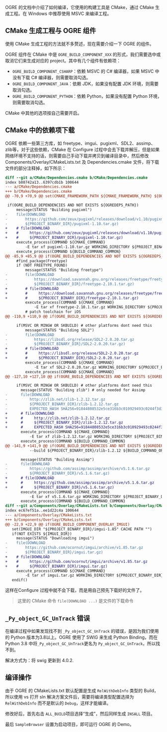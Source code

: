 OGRE 的文档中介绍了如何编译，它使用的构建工具是 CMake，通过 CMake 生成工程。在 Windows 中推荐使用 MSVC 来编译工程。

## CMake 生成工程与 OGRE 组件

使用 CMake 生成工程的方法就不多赘述，现在需要介绍一下 OGRE 的组件。

OGRE 组件在 CMake 中是 `OGRE_BUILD_COMPONENT_XXX` 的形式，我们需要选中或取消它们来生成对应的 project。其中有几个组件有依赖项：

- `OGRE_BUILD_COMPONENT_CSHARP`：依赖 MSVC 的 C# 编译器，如果 MSVC 中没有下载 C# 编译器，则需要取消勾选。
- `OGRE_BUILD_COMPONENT_JAVA`：依赖 JDK，如果没有配置 JDK 环境，则需要取消勾选。
- `OGRE_BUILD_COMPONENT_PYTHON`：依赖 Python，如果没有配置 Python 环境，则需要取消勾选。

CMake 中其他的选项按自己需要开启。

## CMake 中的依赖项下载

OGRE 依赖一些第三方库，如 freetype、imgui、pugixml、SDL2、assimp、zlib等，对于这些依赖，CMake 在 Configure 过程中会去下载并解压，但是如果网络环境不支持的话，则需要自己手动下载并拷贝到编译目录中，然后修改 Components/Overlay/CMakeLists.txt 及 Dependencies.cmake 文件，将下载文件的部分注释掉，如下所示：

```diff
diff --git a/CMake/Dependencies.cmake b/CMake/Dependencies.cmake
index b80742a13..6397cdb1b 100644
--- a/CMake/Dependencies.cmake
+++ b/CMake/Dependencies.cmake
@@ -70,9 +70,9 @@ set(CMAKE_FRAMEWORK_PATH ${CMAKE_FRAMEWORK_PATH} ${OGRE_DEP_SEARCH_PATH})

 if(OGRE_BUILD_DEPENDENCIES AND NOT EXISTS ${OGREDEPS_PATH})
     message(STATUS "Building pugixml")
-    file(DOWNLOAD
-        https://github.com/zeux/pugixml/releases/download/v1.10/pugixml-1.10.tar.gz
-        ${PROJECT_BINARY_DIR}/pugixml-1.10.tar.gz)
+    # file(DOWNLOAD
+    #     https://github.com/zeux/pugixml/releases/download/v1.10/pugixml-1.10.tar.gz
+    #     ${PROJECT_BINARY_DIR}/pugixml-1.10.tar.gz)
     execute_process(COMMAND ${CMAKE_COMMAND}
         -E tar xf pugixml-1.10.tar.gz WORKING_DIRECTORY ${PROJECT_BINARY_DIR})
     execute_process(COMMAND ${BUILD_COMMAND_COMMON}
@@ -85,9 +85,9 @@ if(OGRE_BUILD_DEPENDENCIES AND NOT EXISTS ${OGREDEPS_PATH})
     #find_package(Freetype)
     if (NOT FREETYPE_FOUND)
         message(STATUS "Building freetype")
-        file(DOWNLOAD
-            https://download.savannah.gnu.org/releases/freetype/freetype-2.10.1.tar.gz
-            ${PROJECT_BINARY_DIR}/freetype-2.10.1.tar.gz)
+        # file(DOWNLOAD
+        #     https://download.savannah.gnu.org/releases/freetype/freetype-2.10.1.tar.gz
+        #     ${PROJECT_BINARY_DIR}/freetype-2.10.1.tar.gz)
         execute_process(COMMAND ${CMAKE_COMMAND}
             -E tar xf freetype-2.10.1.tar.gz WORKING_DIRECTORY ${PROJECT_BINARY_DIR})
         # patch toolchain for iOS
@@ -110,9 +110,9 @@ if(OGRE_BUILD_DEPENDENCIES AND NOT EXISTS ${OGREDEPS_PATH})

     if(MSVC OR MINGW OR SKBUILD) # other platforms dont need this
         message(STATUS "Building SDL2")
-        file(DOWNLOAD
-            https://libsdl.org/release/SDL2-2.0.20.tar.gz
-            ${PROJECT_BINARY_DIR}/SDL2-2.0.20.tar.gz)
+        # file(DOWNLOAD
+        #     https://libsdl.org/release/SDL2-2.0.20.tar.gz
+        #     ${PROJECT_BINARY_DIR}/SDL2-2.0.20.tar.gz)
         execute_process(COMMAND ${CMAKE_COMMAND}
             -E tar xf SDL2-2.0.20.tar.gz WORKING_DIRECTORY ${PROJECT_BINARY_DIR})
         execute_process(COMMAND ${CMAKE_COMMAND}
@@ -127,10 +127,10 @@ if(OGRE_BUILD_DEPENDENCIES AND NOT EXISTS ${OGREDEPS_PATH})

     if(MSVC OR MINGW OR SKBUILD) # other platforms dont need this
       message(STATUS "Building zlib") # only needed for Assimp
-      file(DOWNLOAD
-          http://zlib.net/zlib-1.2.12.tar.gz
-          ${PROJECT_BINARY_DIR}/zlib-1.2.12.tar.gz
-          EXPECTED_HASH SHA256=91844808532e5ce316b3c010929493c0244f3d37593afd6de04f71821d5136d9)
+      # file(DOWNLOAD
+      #     http://zlib.net/zlib-1.2.12.tar.gz
+      #     ${PROJECT_BINARY_DIR}/zlib-1.2.12.tar.gz
+      #     EXPECTED_HASH SHA256=91844808532e5ce316b3c010929493c0244f3d37593afd6de04f71821d5136d9)
       execute_process(COMMAND ${CMAKE_COMMAND}
           -E tar xf zlib-1.2.12.tar.gz WORKING_DIRECTORY ${PROJECT_BINARY_DIR})
       execute_process(COMMAND ${BUILD_COMMAND_COMMON}
@@ -141,9 +141,9 @@ if(OGRE_BUILD_DEPENDENCIES AND NOT EXISTS ${OGREDEPS_PATH})
           --build ${PROJECT_BINARY_DIR}/zlib-1.2.12 ${BUILD_COMMAND_OPTS})

       message(STATUS "Building Assimp")
-      file(DOWNLOAD
-          https://github.com/assimp/assimp/archive/v5.1.6.tar.gz
-          ${PROJECT_BINARY_DIR}/v5.1.6.tar.gz)
+      # file(DOWNLOAD
+      #     https://github.com/assimp/assimp/archive/v5.1.6.tar.gz
+      #     ${PROJECT_BINARY_DIR}/v5.1.6.tar.gz)
       execute_process(COMMAND ${CMAKE_COMMAND}
           -E tar xf v5.1.6.tar.gz WORKING_DIRECTORY ${PROJECT_BINARY_DIR})
       execute_process(COMMAND ${BUILD_COMMAND_COMMON}
diff --git a/Components/Overlay/CMakeLists.txt b/Components/Overlay/CMakeLists.txt
index ec67ef51a..ee1d22c4a 100644
--- a/Components/Overlay/CMakeLists.txt
+++ b/Components/Overlay/CMakeLists.txt
@@ -22,9 +22,9 @@ if(OGRE_BUILD_COMPONENT_OVERLAY_IMGUI)
   set(IMGUI_DIR "${PROJECT_BINARY_DIR}/imgui-1.85" CACHE PATH "")
   if(NOT EXISTS ${IMGUI_DIR})
     message(STATUS "Downloading imgui")
-    file(DOWNLOAD
-        https://github.com/ocornut/imgui/archive/v1.85.tar.gz
-        ${PROJECT_BINARY_DIR}/imgui.tar.gz)
+    # file(DOWNLOAD
+    #     https://github.com/ocornut/imgui/archive/v1.85.tar.gz
+    #     ${PROJECT_BINARY_DIR}/imgui.tar.gz)
     execute_process(COMMAND ${CMAKE_COMMAND}
         -E tar xf imgui.tar.gz WORKING_DIRECTORY ${PROJECT_BINARY_DIR})
   endif()
```

这样在Configure 过程中就不会下载，而是用自己预先下载好的文件了。

> 这里的 CMake 命令 `file(DOWNLOAD ...)` 是文件的下载命令

## `_Py_object_GC_UnTrack` 错误

在编译过程中如果发现找不到 `_Py_object_GC_UnTrack` 的错误，是因为我们使用的 Python 版本为3.8以上。OGRE 使用了 SWIG 来生成 Python Binding，而在 Python 3.8 中将`_Py_object_GC_UnTrack`更名为 `Py_object_GC_UnTrack`，所以找不到。

解决方式为：将 swig 更新到 4.0.2.

## 编译操作

由于 OGRE 的 CMakeLists.txt 默认配置是生成 `RelWithDebInfo` 类型的 Build，所以使用 vs 打开 sln 解决方案文件后，需要将编译类型配置选择为  `RelWithDebInfo` 而不是默认的 `Debug`，这样才能编译。

修改好后，首先右击 `ALL_BUILD`项目选择“生成”，然后同样生成 `INSALL` 项目。

最后 `SampleBrowser` 设置为启动项目，即可运行 OGRE 的 Demo。